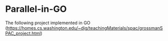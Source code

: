 # Parallel-in-GO
The following project implemented in GO (https://homes.cs.washington.edu/~djg/teachingMaterials/spac/grossmanSPAC_project.html)
